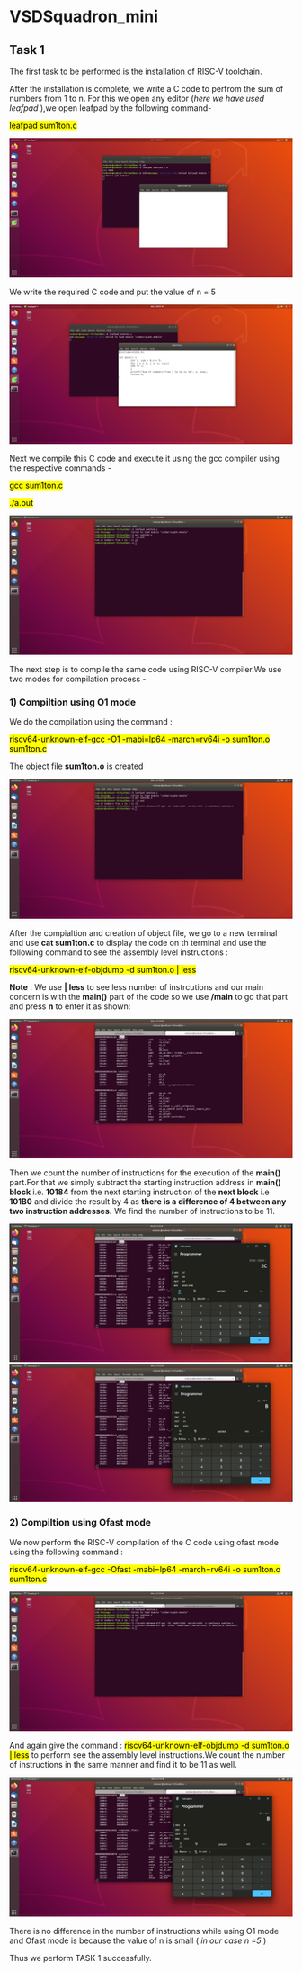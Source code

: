 # VSDSquadron_mini

## Task 1

The first task to be performed is the installation of RISC-V toolchain.

After the installation is complete, we write a C code to perfrom the sum of numbers from 1 to n. For this we open any editor (*here we have used leafpad* ),we open leafpad by the following command-

<mark>leafpad sum1ton.c</mark>

![Alt text](<opening leafpad.png>)

We write the required C code and put the value of n = 5

![Alt text](<opening leafpad and writing c code.png>)

Next we compile this C code and execute it using the gcc compiler using the respective commands -

<mark>gcc sum1ton.c</mark>

<mark>./a.out</mark>

![Alt text](<c code output.png>)

The next step is to compile the same code using RISC-V compiler.We use two modes for compilation process - 

### 1) Compiltion using O1 mode 
We do the compilation using the command : 

<mark>riscv64-unknown-elf-gcc -O1 -mabi=lp64 -march=rv64i -o sum1ton.o sum1ton.c

The object file **sum1ton.o** is created 

![Alt text](<O1 mode riscv compiling .png>)

After the compialtion and creation of object file, we go to a new terminal and use **cat sum1ton.c** to display the code on th terminal and use the following command to see the assembly level instructions : 

<mark>riscv64-unknown-elf-objdump -d sum1ton.o | less</mark>

**Note** : We use **| less** to see less number of instrcutions and our main concern is with the **main()** part of the code so we use **/main** to go that part and press **n** to enter it as shown: 

![Alt text](<number of instructions for O1 mode.png>)

Then we count the number of instructions for the execution of the **main()** part.For that we simply subtract the starting instruction address in **main() block** i.e. **10184** from the next starting instruction of the **next block** i.e **101B0** and divide the result by 4 as **there is a difference of 4 between any two instruction addresses.** We find the number of instructions to be 11.

![Alt text](<O1 mode address difference.png>)
![Alt text](<O1 mode calculation of number of instructions.png>)


### 2) Compiltion using Ofast mode
We now perform the RISC-V compilation of the C code using ofast mode using the following command : 

<mark>riscv64-unknown-elf-gcc -Ofast -mabi=lp64 -march=rv64i -o sum1ton.o sum1ton.c

![Alt text](<Ofast mode riscv compiling.png>)

And again give the command :
<mark>riscv64-unknown-elf-objdump -d sum1ton.o | less</mark> to perform see the assembly level instructions.We count the number of instructions in the same manner and find it to be 11 as well.

![Alt text](<Ofast mode calculation of number of instructions.png>)

There is no difference in the number of instructions while using O1 mode and Ofast mode is because the value of n is small ( *in our case n =5* )

Thus we perform TASK 1 successfully.
